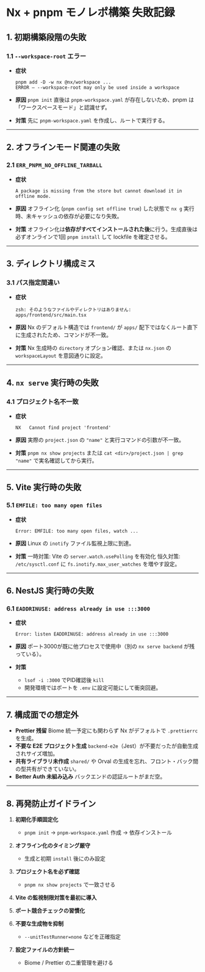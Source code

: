 # Nx + pnpm モノレポ構築 失敗記録

## 1. 初期構築段階の失敗

### 1.1 `--workspace-root` エラー

* **症状**

  ```
  pnpm add -D -w nx @nx/workspace ...
  ERROR — --workspace-root may only be used inside a workspace
  ```
* **原因**
  `pnpm init` 直後は `pnpm-workspace.yaml` が存在しないため、pnpm は「ワークスペースモード」と認識せず。
* **対策**
  先に `pnpm-workspace.yaml` を作成し、ルートで実行する。

---

## 2. オフラインモード関連の失敗

### 2.1 `ERR_PNPM_NO_OFFLINE_TARBALL`

* **症状**

  ```
  A package is missing from the store but cannot download it in offline mode.
  ```
* **原因**
  オフライン化 (`pnpm config set offline true`) した状態で `nx g` 実行時、未キャッシュの依存が必要になり失敗。
* **対策**
  オフライン化は**依存がすべてインストールされた後**に行う。生成直後は必ずオンラインで1回 `pnpm install` して lockfile を確定させる。

---

## 3. ディレクトリ構成ミス

### 3.1 パス指定間違い

* **症状**

  ```
  zsh: そのようなファイルやディレクトリはありません: apps/frontend/src/main.tsx
  ```
* **原因**
  Nx のデフォルト構造では `frontend/` が `apps/` 配下ではなくルート直下に生成されたため、コマンドが不一致。
* **対策**
  Nx 生成時の `directory` オプション確認、または `nx.json` の `workspaceLayout` を意図通りに設定。

---

## 4. `nx serve` 実行時の失敗

### 4.1 プロジェクト名不一致

* **症状**

  ```
  NX   Cannot find project 'frontend'
  ```
* **原因**
  実際の `project.json` の `"name"` と実行コマンドの引数が不一致。
* **対策**
  `pnpm nx show projects` または `cat <dir>/project.json | grep "name"` で実名確認してから実行。

---

## 5. Vite 実行時の失敗

### 5.1 `EMFILE: too many open files`

* **症状**

  ```
  Error: EMFILE: too many open files, watch ...
  ```
* **原因**
  Linux の `inotify` ファイル監視上限に到達。
* **対策**
  一時対策: Vite の `server.watch.usePolling` を有効化
  恒久対策: `/etc/sysctl.conf` に `fs.inotify.max_user_watches` を増やす設定。

---

## 6. NestJS 実行時の失敗

### 6.1 `EADDRINUSE: address already in use :::3000`

* **症状**

  ```
  Error: listen EADDRINUSE: address already in use :::3000
  ```
* **原因**
  ポート3000が既に他プロセスで使用中（別の `nx serve backend` が残っている）。
* **対策**

  * `lsof -i :3000` でPID確認後 `kill`
  * 開発環境ではポートを `.env` に設定可能にして衝突回避。

---

## 7. 構成面での想定外

* **Prettier 残留**
  Biome 統一予定にも関わらず Nx がデフォルトで `.prettierrc` を生成。
* **不要な E2E プロジェクト生成**
  `backend-e2e`（Jest）が不要だったが自動生成されサイズ増加。
* **共有ライブラリ未作成**
  `shared/` や Orval の生成を忘れ、フロント・バック間の型共有ができていない。
* **Better Auth 未組み込み**
  バックエンドの認証ルートがまだ空。

---

## 8. 再発防止ガイドライン

1. **初期化手順固定化**

   * `pnpm init` → `pnpm-workspace.yaml` 作成 → 依存インストール
2. **オフライン化のタイミング厳守**

   * 生成と初期 `install` 後にのみ設定
3. **プロジェクト名を必ず確認**

   * `pnpm nx show projects` で一致させる
4. **Vite の監視制限対策を最初に導入**
5. **ポート競合チェックの習慣化**
6. **不要な生成物を抑制**

   * `--unitTestRunner=none` などを正確指定
7. **設定ファイルの方針統一**

   * Biome / Prettier の二重管理を避ける
